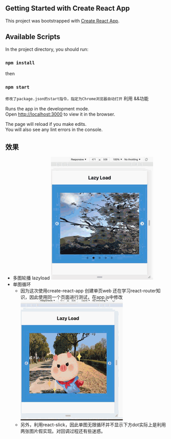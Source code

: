 ## Getting Started with Create React App

This project was bootstrapped with [Create React App](https://github.com/facebook/create-react-app).

## Available Scripts

In the project directory, you should run:
### `npm install`
then
### `npm start`

`修改了package.json的start指令，指定为Chrome浏览器自动打开` 
利用 &&功能

Runs the app in the development mode.\
Open [http://localhost:3000](http://localhost:3000) to view it in the browser.

The page will reload if you make edits.\
You will also see any lint errors in the console.

## 效果
- 多图轮播 lazyload
  <img src="1.gif"></img>
  &nbsp;
- 单图循环
  - 因为这次使用create-react-app 创建单页web 还在学习react-router知识，因此使用同一个页面进行测试，在app.js中修改
  <img src="2.gif"></img>
  &nbsp;
  - 另外，利用react-slick，因此单图无限循环并不显示下方dot实际上是利用两张图片假实现。对回调过程还有些迷惑。
